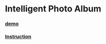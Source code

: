 # Intelligent Photo Album
### [demo](https://www.youtube.com/watch?v=sEEFDEMHiuk)
### [Instruction](./instruction.pdf)
